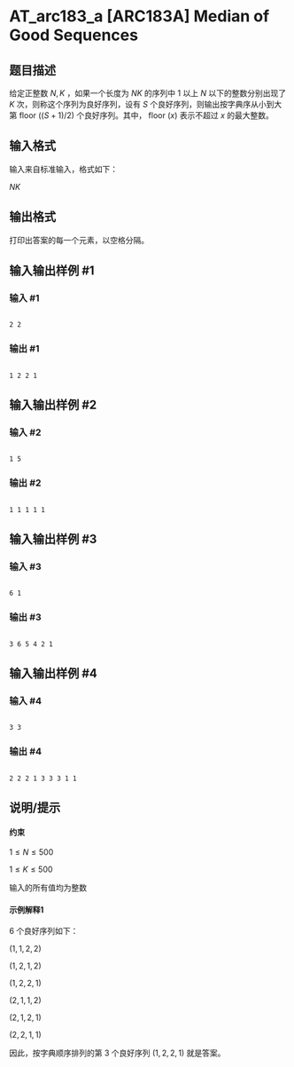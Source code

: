 # AT_arc183_a [ARC183A] Median of Good Sequences

## 题目描述

给定正整数 $N,K$ ，如果一个长度为 $NK$ 的序列中 $1$ 以上 $N$ 以下的整数分别出现了 $K$ 次，则称这个序列为良好序列，设有 $S$ 个良好序列，则输出按字典序从小到大第  floor $((S+1)/2)$ 个良好序列。其中， floor $(x)$ 表示不超过 $x$ 的最大整数。

## 输入格式

输入来自标准输入，格式如下：

 $N K$

## 输出格式

打印出答案的每一个元素，以空格分隔。

## 输入输出样例 #1

### 输入 #1

```
2 2
```

### 输出 #1

```
1 2 2 1
```

## 输入输出样例 #2

### 输入 #2

```
1 5
```

### 输出 #2

```
1 1 1 1 1
```

## 输入输出样例 #3

### 输入 #3

```
6 1
```

### 输出 #3

```
3 6 5 4 2 1
```

## 输入输出样例 #4

### 输入 #4

```
3 3
```

### 输出 #4

```
2 2 2 1 3 3 3 1 1
```

## 说明/提示

#### 约束

 $1≤N≤500$ 

 $1≤K≤500$ 

输入的所有值均为整数

#### 示例解释1

 $6$ 个良好序列如下：
 $(1,1,2,2)$ 
 $(1,2,1,2)$ 
 $(1,2,2,1)$ 
 $(2,1,1,2)$
 $(2,1,2,1)$
 $(2,2,1,1)$ 
 
因此，按字典顺序排列的第 $3$ 个良好序列 $(1,2,2,1)$ 就是答案。